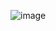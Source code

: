 ![image](https://github.com/faizan8349/100-days-RTL/assets/131616660/90cb920a-6afd-4a26-a881-877596832b3c)
